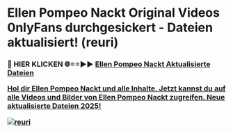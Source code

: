 # Ellen Pompeo Nackt Original Videos 0nlyFans durchgesickert - Dateien aktualisiert! (reuri)

<h3>🔴 HIER KLICKEN 🌐==►► <a href="https://tinyurl.com/h6vf6nb8" rel="nofollow">Ellen Pompeo Nackt Aktualisierte Dateien

Hol dir Ellen Pompeo Nackt und alle Inhalte. Jetzt kannst du auf alle Videos und Bilder von Ellen Pompeo Nackt zugreifen. Neue aktualisierte Dateien 2025!

[![reuri](https://i.imgur.com/sD4kR3V.gif)](https://tinyurl.com/h6vf6nb8)
